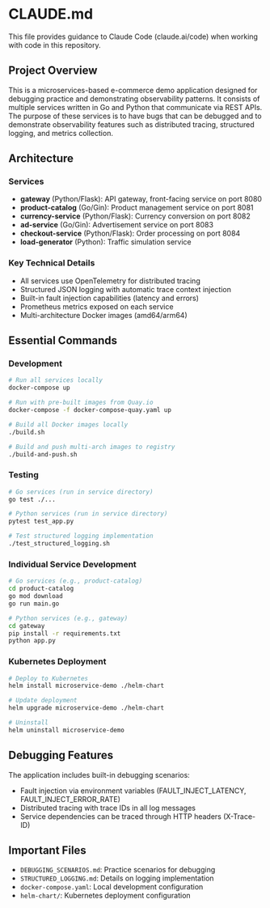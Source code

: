 # CLAUDE.md

This file provides guidance to Claude Code (claude.ai/code) when working with code in this repository.

## Project Overview

This is a microservices-based e-commerce demo application designed for debugging practice and demonstrating observability patterns. It consists of multiple services written in Go and Python that communicate via REST APIs.
The purpose of these services is to have bugs that can be debugged and to demonstrate observability features such as distributed tracing, structured logging, and metrics collection.

## Architecture

### Services
- **gateway** (Python/Flask): API gateway, front-facing service on port 8080
- **product-catalog** (Go/Gin): Product management service on port 8081
- **currency-service** (Python/Flask): Currency conversion on port 8082
- **ad-service** (Go/Gin): Advertisement service on port 8083
- **checkout-service** (Python/Flask): Order processing on port 8084
- **load-generator** (Python): Traffic simulation service

### Key Technical Details
- All services use OpenTelemetry for distributed tracing
- Structured JSON logging with automatic trace context injection
- Built-in fault injection capabilities (latency and errors)
- Prometheus metrics exposed on each service
- Multi-architecture Docker images (amd64/arm64)

## Essential Commands

### Development
```bash
# Run all services locally
docker-compose up

# Run with pre-built images from Quay.io
docker-compose -f docker-compose-quay.yaml up

# Build all Docker images locally
./build.sh

# Build and push multi-arch images to registry
./build-and-push.sh
```

### Testing
```bash
# Go services (run in service directory)
go test ./...

# Python services (run in service directory)
pytest test_app.py

# Test structured logging implementation
./test_structured_logging.sh
```

### Individual Service Development
```bash
# Go services (e.g., product-catalog)
cd product-catalog
go mod download
go run main.go

# Python services (e.g., gateway)
cd gateway
pip install -r requirements.txt
python app.py
```

### Kubernetes Deployment
```bash
# Deploy to Kubernetes
helm install microservice-demo ./helm-chart

# Update deployment
helm upgrade microservice-demo ./helm-chart

# Uninstall
helm uninstall microservice-demo
```

## Debugging Features

The application includes built-in debugging scenarios:
- Fault injection via environment variables (FAULT_INJECT_LATENCY, FAULT_INJECT_ERROR_RATE)
- Distributed tracing with trace IDs in all log messages
- Service dependencies can be traced through HTTP headers (X-Trace-ID)

## Important Files
- `DEBUGGING_SCENARIOS.md`: Practice scenarios for debugging
- `STRUCTURED_LOGGING.md`: Details on logging implementation
- `docker-compose.yaml`: Local development configuration
- `helm-chart/`: Kubernetes deployment configuration